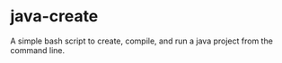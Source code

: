 # java-create
A simple bash script to create, compile, and run a java project from the command line.

